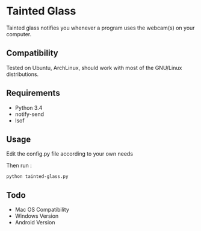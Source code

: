 # Tainted Glass

Tainted glass notifies you whenever a program uses the webcam(s) on your computer.

## Compatibility

Tested on Ubuntu, ArchLinux, should work with most of the GNU/Linux distributions.
    
## Requirements

- Python 3.4
- notify-send
- lsof

## Usage

Edit the config.py file according to your own needs

Then run :
   
`python tainted-glass.py`

## Todo

- Mac OS Compatibility
- Windows Version
- Android Version
